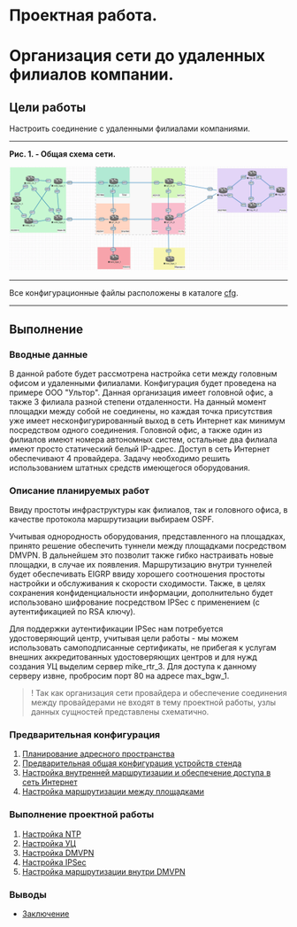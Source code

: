 # Проектная работа.
# Организация сети до удаленных филиалов компании.

## Цели работы

Настроить соединение с удаленными филиалами компаниями.

--- 
 
**Рис. 1. - Общая схема сети.**

![Схема сети](prj.png)

---

Все конфигурационные файлы расположены в каталоге [cfg](./cfg/).

---

## Выполнение

### Вводные данные

В данной работе будет рассмотрена настройка сети между головным офисом и удаленными филиалами. Конфигурация будет проведена на примере ООО "Ультор". Данная организация имеет головной офис, а также 3 филиала разной степени отдаленности. На данный момент площадки между собой не соединены, но каждая точка присутствия уже имеет несконфигурированный выход в сеть Интернет как минимум посредством одного соединения. Головной офис, а также один из филиалов имеют номера автономных систем, остальные два филиала имеют просто статический белый IP-адрес. Доступ в сеть Интернет обеспечивают 4 провайдера. Задачу необходимо решить использованием штатных средств имеющегося оборудования.

### Описание планируемых работ

Ввиду простоты инфраструктуры как филиалов, так и головного офиса, в качестве протокола маршрутизации выбираем OSPF.

Учитывая однородность оборудования, представленного на площадках, принято решение обеспечить туннели между площадками посредством DMVPN. В дальнейшем это позволит также гибко настраивать новые площадки, в случае их появления. Маршрутизацию внутри туннелей будет обеспечивать EIGRP ввиду хорошего соотношения простоты настройки и обслуживания к скорости сходимости. Также, в целях сохранения конфиденциальности информации, дополнительно будет использовано шифрование посредством IPSec с применением (с аутентификацией по RSA ключу).

Для поддержки аутентификации IPSec нам потребуется удостоверяющий центр, учитывая цели работы - мы можем использовать самоподписанные сертификаты, не прибегая к услугам внешних аккредитованных удостоверяющих центров и для нужд создания УЦ выделим сервер mike_rtr_3. Для доступа к данному серверу извне, пробросим порт 80 на адресе max_bgw_1.

> ! Так как организация сети провайдера и обеспечение соединения между провайдерами не входят в тему проектной работы, узлы данных сущностей представлены схематично.

### Предварительная конфигурация

1. [Планирование адресного пространства](./desc/1_addr.md)
2. [Предварительная общая конфигурация устройств стенда](./desc/2_preconf.md)
3. [Настройка внутренней маршрутизации и обеспечение доступа в сеть Интернет](./desc/3_int_routing.md)
4. [Настройка маршрутизации между площадками](./desc/4_ext_routing.md)

### Выполнение проектной работы

1. [Настройка NTP](./desc/5_ntp.md)
2. [Настройка УЦ](./desc/6_ca.md)
3. [Настройка DMVPN](./desc/7_dmvpn.md)
4. [Настройка IPSec](./desc/8_ipsec.md)
5. [Настройка маршрутизации внутри DMVPN](./desc/9_eigrp.md)

### Выводы

* [Заключение](./desc/10_fin.md)
